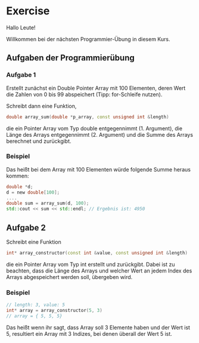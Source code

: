 # Exercise

Hallo Leute!

Willkommen bei der nächsten Programmier-Übung in diesem Kurs.

## Aufgaben der Programmierübung

### Aufgabe 1

Erstellt zunächst ein Double Pointer Array mit 100 Elementen, deren Wert die Zahlen von 0 bis 99 abspeichert (Tipp: for-Schleife nutzen).  

Schreibt dann eine Funktion, 

```cpp
double array_sum(double *p_array, const unsigned int &length)
```

die ein Pointer Array vom Typ double entgegennimmt (1. Argument), die Länge des Arrays entgegennimmt (2. Argument) und die Summe des Arrays berechnet und zurückgibt.

### Beispiel

Das heißt bei dem Array mit 100 Elementen würde folgende Summe heraus kommen:

```cpp
double *d;
d = new double[100];
....
double sum = array_sum(d, 100);
std::cout << sum << std::endl; // Ergebnis ist: 4950
```

## Aufgabe 2

Schreibt eine Funktion 

```cpp
int* array_constructor(const int &value, const unsigned int &length)
```

die ein Pointer Array vom Typ int erstellt und zurückgibt. Dabei ist zu beachten, dass die Länge des Arrays und welcher Wert an jedem Index des Arrays abgespeichert werden soll, übergeben wird.

### Beispiel

```cpp
// length: 3, value: 5
int* array = array_constructor(5, 3)
// array = { 5, 5, 5}
```

Das heißt wenn ihr sagt, dass Array soll 3 Elemente haben und der Wert ist 5, resultiert ein Array mit 3 Indizes, bei denen überall der Wert 5 ist.
